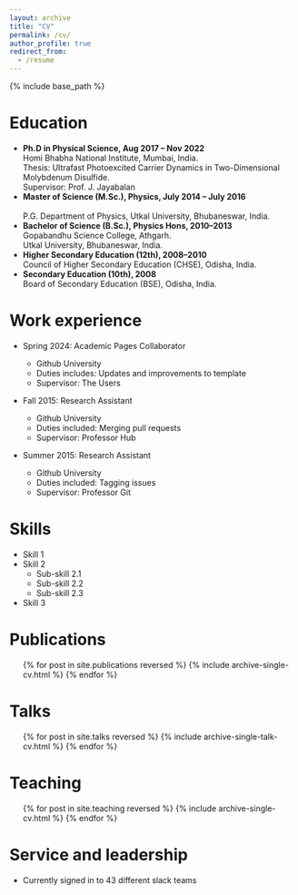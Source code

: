 ```yaml
---
layout: archive
title: "CV"
permalink: /cv/
author_profile: true
redirect_from:
  - /resume
---
```


{% include base_path %}

Education
======
* **Ph.D in Physical Science, Aug 2017 – Nov 2022**  
  Homi Bhabha National Institute, Mumbai, India.  
  Thesis: Ultrafast Photoexcited Carrier Dynamics in Two-Dimensional Molybdenum Disulfide.  
  Supervisor: Prof. J. Jayabalan
* **Master of Science (M.Sc.), Physics, July 2014 – July 2016**<br>               				
  P.G. Department of Physics, Utkal University, Bhubaneswar, India.  
* **Bachelor of Science (B.Sc.), Physics Hons, 2010–2013**  
  Gopabandhu Science College, Athgarh.   
  Utkal University, Bhubaneswar, India.  
* **Higher Secondary Education (12th), 2008–2010**    
  Council of Higher Secondary Education (CHSE), Odisha, India.  
* **Secondary Education (10th), 2008**    
  Board of Secondary Education (BSE), Odisha, India.

Work experience
======
* Spring 2024: Academic Pages Collaborator
  * Github University
  * Duties includes: Updates and improvements to template
  * Supervisor: The Users

* Fall 2015: Research Assistant
  * Github University
  * Duties included: Merging pull requests
  * Supervisor: Professor Hub

* Summer 2015: Research Assistant
  * Github University
  * Duties included: Tagging issues
  * Supervisor: Professor Git
  
Skills
======
* Skill 1
* Skill 2
  * Sub-skill 2.1
  * Sub-skill 2.2
  * Sub-skill 2.3
* Skill 3

Publications
======
  <ul>{% for post in site.publications reversed %}
    {% include archive-single-cv.html %}
  {% endfor %}</ul>
  
Talks
======
  <ul>{% for post in site.talks reversed %}
    {% include archive-single-talk-cv.html  %}
  {% endfor %}</ul>
  
Teaching
======
  <ul>{% for post in site.teaching reversed %}
    {% include archive-single-cv.html %}
  {% endfor %}</ul>
  
Service and leadership
======
* Currently signed in to 43 different slack teams
